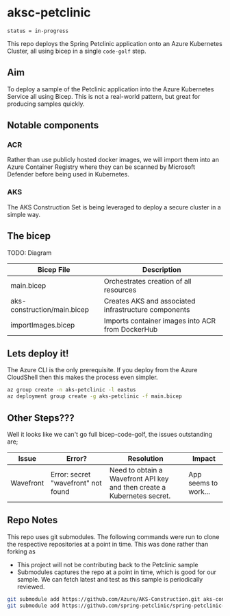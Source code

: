 # aksc-petclinic

`status = in-progress`

This repo deploys the Spring Petclinic application onto an Azure Kubernetes Cluster, all using bicep in a single `code-golf` step.

## Aim

To deploy a sample of the Petclinic application into the Azure Kubernetes Service all using Bicep. This is not a real-world pattern, but great for producing samples quickly.

## Notable components

### ACR

Rather than use publicly hosted docker images, we will import them into an Azure Container Registry where they can be scanned by Microsoft Defender before being used in Kubernetes.

### AKS

The AKS Construction Set is being leveraged to deploy a secure cluster in a simple way.

## The bicep

TODO: Diagram

Bicep File | Description
---------- | -----------
main.bicep | Orchestrates creation of all resources
aks-construction/main.bicep | Creates AKS and associated infrastructure components
importImages.bicep | Imports container images into ACR from DockerHub


## Lets deploy it!

The Azure CLI is the only prerequisite. If you deploy from the Azure CloudShell then this makes the process even simpler.

```bash
az group create -n aks-petclinic -l eastus
az deployment group create -g aks-petclinic -f main.bicep
```

## Other Steps???

Well it looks like we can't go full bicep-code-golf, the issues outstanding are;

Issue | Error? | Resolution | Impact 
----- | ------ | ---------- | ------
Wavefront | Error: secret "wavefront" not found | Need to obtain a Wavefront API key and then create a Kubernetes secret. | App seems to work...

## Repo Notes

This repo uses git submodules. The following commands were run to clone the respective repositories at a point in time.
This was done rather than forking as
- This project will not be contributing back to the Petclinic sample
- Submodules captures the repo at a point in time, which is good for our sample. We can fetch latest and test as this sample is periodically reviewed.

```bash
git submodule add https://github.com/Azure/AKS-Construction.git aks-construction
git submodule add https://github.com/spring-petclinic/spring-petclinic-cloud.git spring-petclinic-cloud
```
